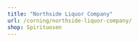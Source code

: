```yaml
---
title: "Northside Liquor Company"
url: /corning/northside-liquor-company/
shop: Spirituosen
---
```

